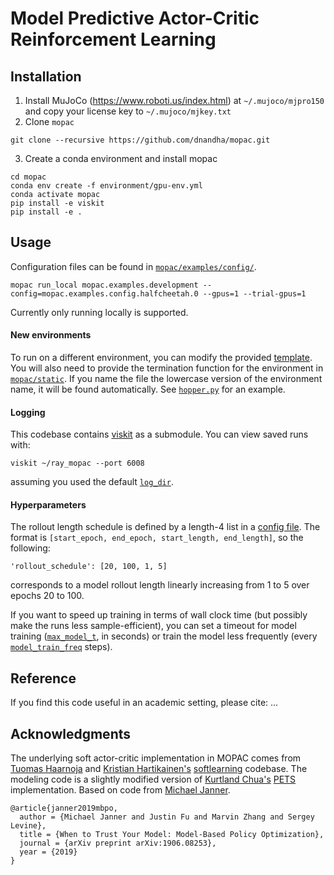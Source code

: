 # Model Predictive Actor-Critic Reinforcement Learning


## Installation
1. Install MuJoCo (https://www.roboti.us/index.html) at `~/.mujoco/mjpro150` and copy your license key to `~/.mujoco/mjkey.txt`
2. Clone `mopac`
```
git clone --recursive https://github.com/dnandha/mopac.git
```
3. Create a conda environment and install mopac
```
cd mopac
conda env create -f environment/gpu-env.yml
conda activate mopac
pip install -e viskit
pip install -e .
```

## Usage
Configuration files can be found in [`mopac/examples/config/`](mopac/examples/config).

```
mopac run_local mopac.examples.development --config=mopac.examples.config.halfcheetah.0 --gpus=1 --trial-gpus=1
```

Currently only running locally is supported.

#### New environments
To run on a different environment, you can modify the provided [template](examples/config/custom/0.py). You will also need to provide the termination function for the environment in [`mopac/static`](mopac/static). If you name the file the lowercase version of the environment name, it will be found automatically. See [`hopper.py`](mopac/static/hopper.py) for an example.

#### Logging

This codebase contains [viskit](https://github.com/vitchyr/viskit) as a submodule. You can view saved runs with:
```
viskit ~/ray_mopac --port 6008
```
assuming you used the default [`log_dir`](mopac/examples/config/halfcheetah/0.py#L7).

#### Hyperparameters

The rollout length schedule is defined by a length-4 list in a [config file](mopac/examples/config/halfcheetah/0.py#L31). The format is `[start_epoch, end_epoch, start_length, end_length]`, so the following:
```
'rollout_schedule': [20, 100, 1, 5] 
```
corresponds to a model rollout length linearly increasing from 1 to 5 over epochs 20 to 100. 

If you want to speed up training in terms of wall clock time (but possibly make the runs less sample-efficient), you can set a timeout for model training ([`max_model_t`](mopac/examples/config/halfcheetah/0.py#L30), in seconds) or train the model less frequently (every [`model_train_freq`](mopac/examples/config/halfcheetah/0.py#L22) steps).


## Reference
If you find this code useful in an academic setting, please cite:
...

## Acknowledgments
The underlying soft actor-critic implementation in MOPAC comes from [Tuomas Haarnoja](https://scholar.google.com/citations?user=VT7peyEAAAAJ&hl=en) and [Kristian Hartikainen's](https://hartikainen.github.io/) [softlearning](https://github.com/rail-berkeley/softlearning) codebase. The modeling code is a slightly modified version of [Kurtland Chua's](https://kchua.github.io/) [PETS](https://github.com/kchua/handful-of-trials) implementation.
Based on code from [Michael Janner](https://github.com/JannerM/mbpo).
```
@article{janner2019mbpo,
  author = {Michael Janner and Justin Fu and Marvin Zhang and Sergey Levine},
  title = {When to Trust Your Model: Model-Based Policy Optimization},
  journal = {arXiv preprint arXiv:1906.08253},
  year = {2019}
}
```
